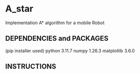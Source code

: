 # A_star
Implementation A* algorithm for a mobile Robot

## DEPENDENCIES and PACKAGES
(pip installer used)
python 3.11.7
numpy 1.26.3
matplotlib 3.6.0

## INSTRUCTIONS